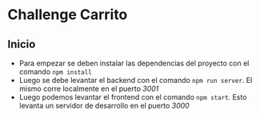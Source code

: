 # Challenge Carrito

## Inicio

- Para empezar se deben instalar las dependencias del proyecto con el comando `npm install`
- Luego se debe levantar el backend con el comando `npm run server`. El mismo corre localmente en el puerto _3001_
- Luego podemos levantar el frontend con el comando `npm start`. Esto levanta un servidor de desarrollo en el puerto _3000_
